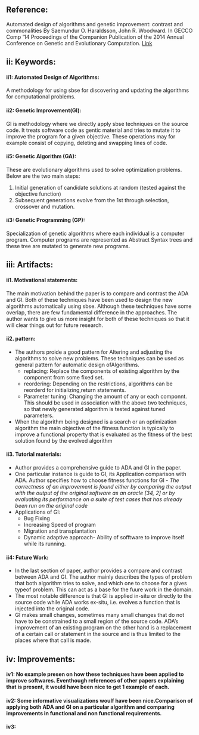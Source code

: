 Reference:
----------
Automated design of algorithms and genetic improvement: contrast and commonalities
By Saemundur O. Haraldsson, John R. Woodward.
In GECCO Comp '14 Proceedings of the Companion Publication of the 2014 Annual Conference on Genetic and Evolutionary Computation. [Link](http://www.cs.stir.ac.uk/~jrw/publications/2014/AutomatedDesignAlgorithmsGeneticImprovementContrastCommonalities/AutomatedDesignAlgorithmsGeneticImprovementContrastCommonalities.pdf)

ii: Keywords:
--------------

#### ii1: Automated Design of Algorithms:
A methodology for using sbse for discovering and updating the algorithms for computational problems.

#### ii2: Genetic Improvement(GI):
GI is methodology where we directly apply sbse techniques on the source code. It treats software code as gentic material and tries to mutate it to improve the program for a given objective. These operations may for example
consist of copying, deleting and swapping lines of code.

#### ii5: Genetic Algorithm (GA): 
These are evolutionary algorithms used to solve optimization problems. Below are the two main steps:
1. Initial generation of candidate solutions at random (tested against the objective function)
2. Subsequent generations evolve from the 1st through selection, crossover and mutation.

#### ii3: Genetic Programming (GP): 
Specialization of genetic algorithms where each individual is a computer program. Computer programs are represented as Abstract Syntax trees and these tree are mutated to generate new programs.



iii: Artifacts:
------------------
#### ii1. Motivational statements:
The main motivation behind the paper is to compare and contrast the ADA and GI. Both of these techniques have been used to design the new algorithms automatically using sbse. Although these techniques have some overlap, there are few fundamental difference in the approaches. The author wants to give us more insight for both of these techniques so that it will clear things out for future research.

#### ii2. pattern:
- The authors proide a good pattern for Altering and adjusting the algorithms to solve new problems. These techniques can be used as general pattern for automatic design ofAlgorithms.
    + replacing: Replace the components of existing algorithm by the component from some fixed set.
    + reordering: Depending on the restrictions, algorithms can be reorderd for initializing,return statements.
    + Parameter tuning: Changing the amount of any or each componnt. This should be used in association with the above two techniques, so that newly generated algorithm is tested against tuned parameters.
- When the algorithm being designed is a search or an optimization algorithm the main objective of the fitness function is typically to improve a functional property that is evaluated as the fitness of the best solution found by the evolved algorithm

#### ii3. Tutorial materials:
- Author provides a comprehensive guide to ADA and GI in the paper. 
- One particular instance is guide to GI, its Application comparison with ADA. Author specifies how to choose fitness functions for GI - *The correctness of an improvement is found either by comparing the output with the output of the original software as an oracle [34, 2] or by evaluating its performance on a suite of test cases that has already been run on the original code*
- Applications of GI: 
    + Bug Fixing
    + Increasing Speed of program
    + Migration and transplantation
    + Dynamic adaptive approach- Ability of sofftware to improve itself while its running.
#### ii4: Future Work:
- In the last section of paper, author provides a compare and contrast between ADA and GI. The author mainly describes the types of problem that both algorithm tries to solve, and which one to choose for a gives typeof problem. This can act as a base for the fuure work in the domain.
- The most notable difference is that GI is applied in-situ or directly to the source code while ADA works ex-situ, i.e. evolves a function that is injected into the original code.
-  GI makes small changes, sometimes many small changes that do not have to be constrained to a small region of the source code. ADA’s improvement of an existing program on the other hand is a replacement of a certain call or statement in the source and is thus limited to the places where that call is made.

  
iv: Improvements:
-----------------
#### iv1: No example presen on how these techniques have been applied to improve softwares. Eventhough references of other papers explaining that is present, it would have been nice to get 1 example of each.
#### iv2: Some informative visualizations woulf have been nice.Comparison of applying both ADA and GI on a particular algorithm and comparing improvements in functional and non functional requirements.
#### iv3: 
